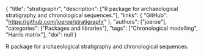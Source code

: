 {
  "title": "stratigraphr",
  "description": ["R package for archaeological stratigraphy and chronological sequences."],
  "links": {
    "GitHub": "https://github.com/joeroe/stratigraphr"
  },
  "authors": ["joeroe"],
  "categories": ["Packages and libraries"],
  "tags": ["Chronological modelling", "Harris matrix"],
  "doi": null
}

<!-- Generated by csv2md.R – do not edit by hand -->

R package for archaeological stratigraphy and chronological sequences.